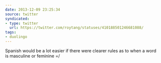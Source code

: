 ```yaml
---
date: 2013-12-09 23:25:34
source: twitter
syndicated:
- type: twitter
  url: https://twitter.com/roytang/statuses/410188501246681088/
tags:
- duolingo
---
```


Spanish would be a lot easier if there were clearer rules as to when a word is masculine or feminine =/